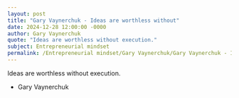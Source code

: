 ```yaml
---
layout: post
title: "Gary Vaynerchuk - Ideas are worthless without"
date: 2024-12-28 12:00:00 -0000
author: Gary Vaynerchuk
quote: "Ideas are worthless without execution."
subject: Entrepreneurial mindset
permalink: /Entrepreneurial mindset/Gary Vaynerchuk/Gary Vaynerchuk - Ideas are worthless without
---
```


Ideas are worthless without execution.

- Gary Vaynerchuk
